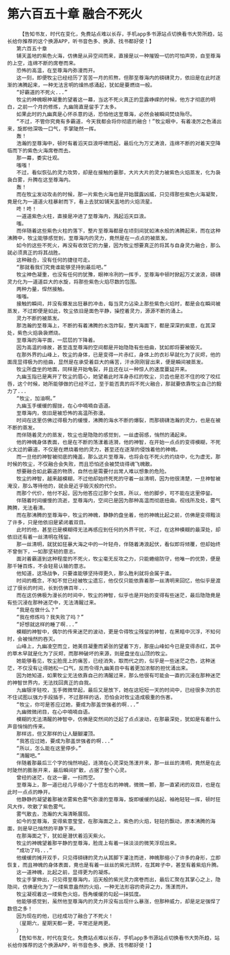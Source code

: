 # 第六百五十章 融合不死火
        【告知书友，时代在变化，免费站点难以长存，手机app多书源站点切换看书大势所趋，站长给你推荐的这个换源APP，听书音色多、换源、找书都好使！】
       第六百五十章
       铺天盖地的紫色火海，仿佛是从异空间而来，直接是以一种摧毁一切的可怕声势，自至尊海的上空，连绵不断的席卷而来。
       恐怖的高温，在至尊海内弥漫而开。
       这一刻，即便牧尘已经经历了苦苦一月的煎熬，但那至尊海内的磅礴灵力，依旧是在此时逐渐的沸腾起来，一种无法言明的燥热感涌起，犹如是要燃烧一般。
       “好霸道的不死火...”
       牧尘的神魄眼神凝重的望着这一幕，当这不死火真正的显露峥嵘的时候，他方才彻底的明白，之前一个月的修炼，九幽简直是留手了太多。
       如果此时的九幽真是心怀杀意的话，恐怕他这至尊海，必然会被瞬间焚烧殆尽。
       “不过，不管你究竟有多霸道，今天我都会将你彻底的融合！”牧尘眼中，有着凌厉之色涌出来，旋即他深吸一口气，手掌陡然一挥。
       轰！
       浩瀚的至尊海中，顿时有着滔天巨浪呼啸而起，最后化为万丈涛浪，连绵不断的对着天空降临而下的紫色火海席卷而去。
       那一幕，委实壮观。
       嗤嗤！
       不过，看似恢弘的灵力攻势，却是在接触的霎那，大片大片的灵力被紫色火焰蒸发，化为袅袅白雾，升腾在这至尊海内。
       轰！
       而在牧尘发动攻击的时候，那一片紫色火海也是开始展露凶威，只见得那些紫色火海凝聚，竟是化为一道道火柱暴射而下，看上去犹如铺天盖地的火焰流星。
       咚！咚！
       一道道紫色火柱，直接是冲进了至尊海内，溅起滔天巨浪。
       嗤。
       而伴随着这些紫色火柱的落下，整片至尊海都是在顷刻间犹如沸水般的沸腾起来，而在这种沸腾中，牧尘能够感觉到，至尊海内的灵力，竟然是在一点点的被蒸发。
       如今的这些不死火，再没有收敛它的力量，因为牧尘想要真正的将其与自身灵力融合，那么就必须真正的将其战胜。
       这种融合，没有任何的捷径可走。
       “那就看我们究竟谁能够坚持到最后吧。”
       牧尘神色凝重，也没有任何的犹豫，眼神冷冽的一挥手，至尊海中顿时掀起万丈波浪，磅礴灵力化为一道道巨大的水旋，将那些紫色火焰尽数的包围。
       两种力量，悍然接触。
       嗤嗤。
       接触的瞬间，并没有爆发出狂暴的冲击，每当灵力沾染上那些紫色火焰时，都是会在瞬间被蒸发，不过即便是如此，牧尘依旧是面色平静，操控着灵力，源源不断的涌上。
       灵力不断的被蒸发。
       那浩瀚的至尊海上，不断的有着沸腾的水泡炸裂，整片海面下，都是深深的紫意，在其深处，紫色火焰袅袅燃烧。
       至尊海的海平面，一层层的下降着。
       因为高温的缘故，甚至连至尊海的空间都是开始隐隐有些扭曲，犹如即将要被毁灭。
       在那外界的山峰上，牧尘的身体，已是变得一片赤红，身体上的衣衫早就化为了灰烬，他的面庞显得极为的扭曲，显然是在承受着巨大的痛苦，汗水刚刚冒出来，便是瞬间被蒸发。
       牧尘所盘坐的地面，同样是开始龟裂，并且还在以一种惊人的速度蔓延开来。
       九幽玉指已是离开了牧尘的眉心，她望着此时浑身赤红的牧尘，贝齿也是忍不住的咬了咬红唇，这个时候，她所能够做的已经不过，至于能否真的将不死火融合，那就要依靠牧尘自己的毅力了...
       “牧尘，加油啊。”
       九幽玉手缓缓的握拢，在心中喃喃自语道。
       至尊海内，依旧是被恐怖的高温所弥漫。
       时间在这里仿佛过得极为的缓慢，沸腾的海水不断的爆裂，而那磅礴浩瀚的灵力，也是在被不断的蒸发。
       而伴随着灵力的蒸发，牧尘也是隐隐的感觉到，一丝虚弱感，悄然的涌起来。
       他的神魄身体表面，也是在不断的荡漾着涟漪，他的神智，在开始一点点的变得模糊，不死火太过的霸道，不仅是在燃烧着他的灵力，甚至还在逐渐的侵蚀着他的神魄。
       而一旦他的神智被彻底的掩盖，那么这片至尊海，也将会在不死火的灼烧中，化为虚无，那时候的牧尘，不仅融合会失败，而且恐怕还会被焚烧得魂飞魄散。
       想要融合如此霸道的物质，自然也是需要付出常人难以想象的危险。
       牧尘的神智，越来越模糊，不过他却始终死死的守着一丝清明，因为他很清楚，一旦神智被淹没，那么等待他的，就会是近乎毁灭般的代价。
       而那个代价，他付不起，因为他答应过那个女孩，所以，他的脚步，可不能在这里停留。
       伴随着时间缓慢的流逝，至尊海内，空间已是因为那种高温而彻底扭曲，视线所及处，雾气腾腾，无法看清。
       而在那沸腾的至尊海中，牧尘的神魄，静静的盘坐着，他的神魄比起之前，仿佛是变得黯淡了许多，只是他依旧是紧闭着双目。
       此时的他，甚至已是模糊得无法再感应到任何的外界干扰，不过，在这种模糊的最深处，却依旧还有着一丝清明在残留。
       那一丝清明，就犹如狂暴大海之中的一叶轻舟，伴随着涛浪起伏，看似即将倾覆，但却始终不曾倒下，一如那坚韧的意志。
       面对着霸道到这种程度的不死火，牧尘毫无反攻之力，只能蜷缩防守，他唯一的优势，便是那千锤百炼，不会轻易认输的意志。
       他知道，这场战争，只要谁能够坚持得更久，那么胜利就将会属于谁。
       时间的概念，不知不觉已经被牧尘遗忘，他仅仅只能依靠着那一丝清明来回忆，他似乎是渡过了很长的时间，长到仿佛百年...
       而在这仿佛极为漫长的时间中，牧尘的神智，似乎也是开始的变得有些迷茫，最后隐隐竟是有些沉浸在那种迷茫中，无法清醒过来。
       “我是在做什么？”
       “我在修炼吗？我失败了吗？”
       “好想就这样的睡了啊...”
       模糊的神智中，偶尔的传来迷茫的波动，更是令得牧尘残留的神智，在黑暗中沉浮，不知何时，会被悄然的吞灭。
       山峰上，九幽凌空而立，她美目凝重而紧张的望着下方，那座山峰如今已是变得赤红，其中的草木早就是化为了灰烬，而那种破坏的来源，则是盘坐在山顶的牧尘。
       她能够看见，牧尘脸庞上的痛苦，已经消失，取而代之的，似乎是一些迷茫之色，这种迷茫，不仅没有让得她松一口气，反而令得九幽美目中有着更加浓郁的担忧涌出来。
       因为她知道，如果牧尘无法依靠自己的清醒过来，那么他很有可能会一直的沉浸在那种迷茫的神智世界内，无法找回真正的自我。
       九幽银牙轻咬，玉手微微举起，最后又是放下，她在这短短一天的时间中，已经很多次的忍不住试图以强力手段插手，不过那样的话，恐怕会对牧尘造成极重的伤害。
       “牧尘，你可是答应过她，要成为那盖世强者的啊...”
       九幽微微闭目，在心中喃喃自语。
       模糊的无法清醒的神智中，仿佛是突然间的泛起了点点波动，在那最深处，犹如是有着什么声音悄悄的传来。
       那样远，但又那样的让人醍醐灌顶。
       “我答应过她，要成为那盖世强者的啊...”
       “所以，怎么能在这里停步。”
       “清醒吧。”
       伴随着那最后三个字的悄然响起，涟漪在心灵深处荡漾开来，那一丝丝的清明，竟然是在此时陡然的膨胀开来，最后瞬间扩散，占据了整个心灵。
       曾经的迷茫，在这一霎，一扫而空。
       至尊海上，那一道已经几乎缩小了十倍左右的神魄，微微一颤，那一直紧闭的双目，也是在此时一点点的睁开。
       他静静的凝望着那被浓雾紫色雾气弥漫的至尊海，旋即缓缓的站起，袖袍轻轻一挥，顿时狂风大作，吹散了紫色雾气。
       雾气散去，浩瀚的大海清晰展现。
       如今的至尊海，变得紫意莹莹，在那海面之上，紫色的火焰，轻轻的飘动，原本沸腾的海面，则是早已悄然的平静下来。
       在那海面之下，犹如是潜伏着滔天紫火。
       牧尘的神魄望着那平静的至尊海，脸庞上有着一抹淡淡的微笑浮现出来。
       “成功了吗...”
       他缓缓的摊开双手，只见得磅礴的灵力从其脚下灌注而进，神魄那缩小了许多的身形，立即恢复，而且神魄的身体表面，竟也是有着一丝丝的紫光流转，在其眸子中，甚至有着紫焰升腾。
       这一道神魄，比起之前，显得更为的凝炼。
       牧尘手掌伸出，只见得至尊海内，滔天般的紫光灵力席卷而出，最后汇聚在其掌心之上，隐隐间，仿佛是化为了一缕紫意盎然的火焰，一种无法形容的奇异之力，荡漾而开。
       牧尘凝视着这一缕紫色火焰，唇角缓缓的勾起一抹弧度。
       他能够感觉到，虽然他至尊海内的灵力并没有出现什么暴涨，但那种威力，却是足足强悍了数倍之多！
       因为现在的他，已经成功了融合了不死火！
       （星期六，星期天都一更，平常还是两更。
       ）
       【告知书友，时代在变化，免费站点难以长存，手机app多书源站点切换看书大势所趋，站长给你推荐的这个换源APP，听书音色多、换源、找书都好使！】